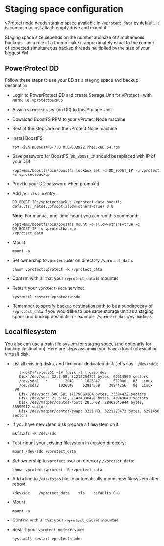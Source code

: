 # Staging space configuration

vProtect node needs staging space available in `/vprotect_data` by default. It is common to just attach empty drive and mount it.

Staging space size depends on the number and size of simultaneous backups - as a rule of a thumb make it approximately equal to the number of expected simultaneous backup threads multiplied by the size of your biggest VM

## PowerProtect DD

Follow these steps to use your DD as a staging space and backup destination

* Login to PowerProtect DD and create Storage Unit for vProtect - with name i.e. `vprotectbackup`
* Assign `vprotect` user \(on DD\) to this Storage Unit
* Download BoostFS RPM to your vProtect Node machine
* Rest of the steps are on the vProtect Node machine
* Install BoostFS:

  ```text
  rpm -ivh DDBoostFS-7.0.0.0-633922.rhel.x86_64.rpm
  ```

* Save password for BoostFS \(`DD_BOOST_IP` should be replaced with IP of your DD\):

  ```text
  /opt/emc/boostfs/bin/boostfs lockbox set -d DD_BOOST_IP -u vprotect -s vprotectbackup
  ```

* Provide your DD password when prompted
* Add `/etc/fstab` entry:

  ```text
  DD_BOOST_IP:/vprotectbackup /vprotect_data boostfs defaults,_netdev,bfsopt(allow-others=true) 0 0
  ```

  **Note:** For manual, one-time mount you can run this command:

  ```text
  /opt/emc/boostfs/bin/boostfs mount -o allow-others=true -d DD_BOOST_IP -s vprotectbackup
  /vprotect_data
  ```

* Mount

  ```text
  mount -a
  ```

* Set ownership to `vprotect`user on directory `/vprotect_data`:

  ```text
  chown vprotect:vprotect -R /vprotect_data
  ```

* Confirm with `df` that your `/vprotect_data` is mounted
* Restart your `vprotect-node` service:

  ```text
  systemctl restart vprotect-node
  ```

* Remember to specify backup destination path to be a subdirectory of `/vprotect_data` if you would like to use same storage unit as a staging space and backup destination - example: `/vprotect_data/my-backups`

## Local filesystem

You also can use a plain file system for staging space \(and optionally for backup destination\). Here are steps assuming you have a local \(physical or virtual\) disk.

* List all existing disks, and find your dedicated disk \(let's say - `/dev/sdc`\):

  ```text
     [root@vProtect01 ~]# fdisk -l | grep dev
     Disk /dev/sda: 32.2 GB, 32212254720 bytes, 62914560 sectors
     /dev/sda1   *        2048     1026047      512000   83  Linux
     /dev/sda2         1026048    62914559    30944256   8e  Linux LVM
     Disk /dev/sdc: 500 GB, 17179869184 bytes, 33554432 sectors
     Disk /dev/sdb: 21.5 GB, 21474836480 bytes, 41943040 sectors
     Disk /dev/mapper/centos-root: 28.5 GB, 28462546944 bytes, 55590912 sectors
     Disk /dev/mapper/centos-swap: 3221 MB, 3221225472 bytes, 6291456 sectors
  ```

* If you have new clean disk prepare a filesystem on it:

  ```text
  mkfs.xfs -K /dev/sdc
  ```

* Test mount your existing filesystem in created directory:

  ```text
  mount /dev/sdc /vprotect_data
  ```

* Set ownership to `vprotect` user on directory `/vprotect_data`:

  ```text
  chown vprotect:vprotect -R /vprotect_data
  ```

* Add a line to `/etc/fstab` file, to automatically mount new filesystem after reboot:

  ```text
  /dev/sdc    /vprotect_data    xfs    defaults 0 0
  ```

* Mount

  ```text
  mount -a
  ```

* Confirm with `df` that your `/vprotect_data` is mounted
* Restart your `vprotect-node` service:

  ```text
  systemctl restart vprotect-node
  ```

